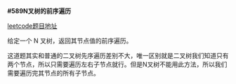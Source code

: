 **#589N叉树的前序遍历**

[leetcode题目地址](https://leetcode-cn.com/problems/n-ary-tree-preorder-traversal/)

给定一个 N 叉树，返回其节点值的前序遍历。

这道题其实和普通的二叉树先序遍历差别不大，唯一区别就是二叉树我们知道只有两个节点，所以只需要遍历左右子节点就行。但是N叉树不能用此方法，所以我们需要遍历完其节点的所有子节点。  



